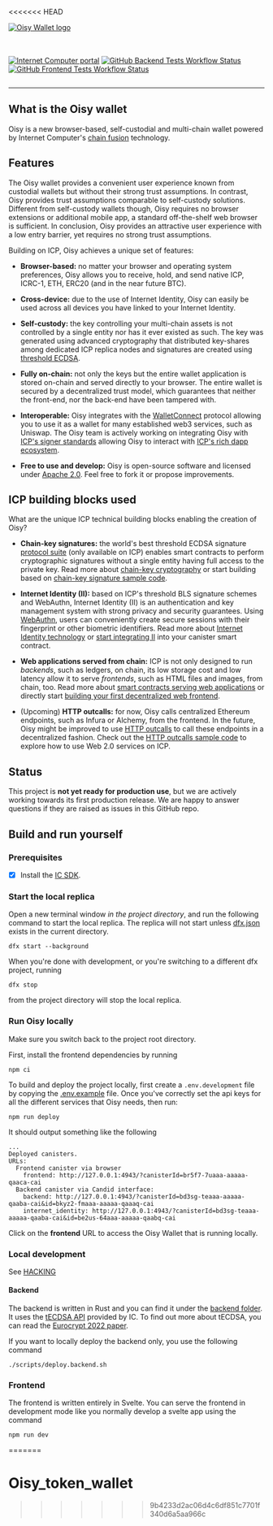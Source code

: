 <<<<<<< HEAD
<div style="display:flex;flex-direction:column;">
  <a href="https://oisy.com/">
    <img src="./src/frontend/static/images/meta-share-v1.jpg" alt="Oisy Wallet logo" role="presentation"/>
  </a>

<br/>
<br/>

[![Internet Computer portal](https://img.shields.io/badge/Internet-Computer-grey?logo=internet%20computer)](https://internetcomputer.org)
[![GitHub Backend Tests Workflow Status](https://img.shields.io/github/actions/workflow/status/dfinity/oisy-wallet/backend-tests.yml?logo=github&label=Backend%20Tests)](https://github.com/dfinity/oisy-wallet/actions/workflows/backend-tests.yml)
[![GitHub Frontend Tests Workflow Status](https://img.shields.io/github/actions/workflow/status/dfinity/oisy-wallet/frontend-tests.yml?logo=github&label=Frontend%20Tests)](https://github.com/dfinity/oisy-wallet/actions/workflows/frontend-tests.yml)

</div>

---

## What is the Oisy wallet

Oisy is a new browser-based, self-custodial and multi-chain wallet powered by Internet Computer's [chain fusion](https://internetcomputer.org/chainfusion) technology.

## Features

The Oisy wallet provides a convenient user experience known from custodial wallets but without their strong trust assumptions. In contrast, Oisy provides trust assumptions comparable to self-custody solutions. Different from self-custody wallets though, Oisy requires no browser extensions or additional mobile app, a standard off-the-shelf web browser is sufficient. In conclusion, Oisy provides an attractive user experience with a low entry barrier, yet requires no strong trust assumptions.

Building on ICP, Oisy achieves a unique set of features:

- **Browser-based:** no matter your browser and operating system preferences, Oisy allows you to receive, hold, and send native ICP, ICRC-1, ETH, ERC20 (and in the near future BTC).

- **Cross-device:** due to the use of Internet Identity, Oisy can easily be used across all devices you have linked to your Internet Identity.

- **Self-custody:** the key controlling your multi-chain assets is not controlled by a single entity nor has it ever existed as such. The key was generated using advanced cryptography that distributed key-shares among dedicated ICP replica nodes and signatures are created using [threshold ECDSA](https://internetcomputer.org/docs/current/developer-docs/integrations/t-ecdsa/).

- **Fully on-chain:** not only the keys but the entire wallet application is stored on-chain and served directly to your browser. The entire wallet is secured by a decentralized trust model, which guarantees that neither the front-end, nor the back-end have been tampered with.

- **Interoperable:** Oisy integrates with the [WalletConnect](https://walletconnect.com/) protocol allowing you to use it as a wallet for many established web3 services, such as Uniswap. The Oisy team is actively working on integrating Oisy with [ICP's signer standards](https://github.com/dfinity/wg-identity-authentication/blob/main/topics/signer_standards_overview.md) allowing Oisy to interact with [ICP's rich dapp ecosystem](https://internetcomputer.org/ecosystem).

- **Free to use and develop:** Oisy is open-source software and licensed under [Apache 2.0](LICENSE). Feel free to fork it or propose improvements.

## ICP building blocks used

What are the unique ICP technical building blocks enabling the creation of Oisy?

- **Chain-key signatures:** the world's best threshold ECDSA signature [protocol suite](https://eprint.iacr.org/2022/506) (only available on ICP) enables smart contracts to perform cryptographic signatures without a single entity having full access to the private key. Read more about [chain-key cryptography](https://internetcomputer.org/how-it-works/chain-key-technology/) or start building based on [chain-key signature sample code](https://github.com/dfinity/examples/tree/master/rust/threshold-ecdsa).

- **Internet Identity (II):** based on ICP's threshold BLS signature schemes and WebAuthn, Internet Identity (II) is an authentication and key management system with strong privacy and security guarantees. Using [WebAuthn](https://www.w3.org/TR/webauthn-3), users can conveniently create secure sessions with their fingerprint or other biometric identifiers. Read more about [Internet Identity technology](https://internetcomputer.org/internet-identity) or [start integrating II](https://internetcomputer.org/docs/current/developer-docs/integrations/internet-identity/integrate-identity) into your canister smart contract.

- **Web applications served from chain:** ICP is not only designed to run _backends_, such as ledgers, on chain, its low storage cost and low latency allow it to serve _frontends_, such as HTML files and images, from chain, too. Read more about [smart contracts serving web applications](https://internetcomputer.org/how-it-works/smart-contracts-serve-the-web/) or directly start [building your first decentralized web frontend](https://internetcomputer.org/docs/current/developer-docs/frontend/).

- (Upcoming) **HTTP outcalls:** for now, Oisy calls centralized Ethereum endpoints, such as Infura or Alchemy, from the frontend. In the future, Oisy might be improved to use [HTTP outcalls](https://internetcomputer.org/https-outcalls) to call these endpoints in a decentralized fashion. Check out the [HTTP outcalls sample code](https://internetcomputer.org/docs/current/developer-docs/integrations/https-outcalls/https-outcalls-how-to-use) to explore how to use Web 2.0 services on ICP.

## Status

This project is **not yet ready for production use**, but we are actively working towards its first production release. We are happy to answer questions if they are raised as issues in this GitHub repo.

## Build and run yourself

### Prerequisites

- [x] Install the [IC SDK](https://internetcomputer.org/docs/current/developer-docs/setup/install/index.mdx).

### Start the local replica

Open a new terminal window _in the project directory_, and run the following command to start the local replica. The replica will not start unless [dfx.json](dfx.json) exists in the current directory.

```
dfx start --background
```

When you're done with development, or you're switching to a different dfx project, running

```
dfx stop
```

from the project directory will stop the local replica.

### Run Oisy locally

Make sure you switch back to the project root directory.

First, install the frontend dependencies by running

```
npm ci
```

To build and deploy the project locally, first create a `.env.development` file by copying the [.env.example](.env.example) file. Once you've correctly set the api keys for all the different services that Oisy needs, then run:

```
npm run deploy
```

It should output something like the following

```
...
Deployed canisters.
URLs:
  Frontend canister via browser
    frontend: http://127.0.0.1:4943/?canisterId=br5f7-7uaaa-aaaaa-qaaca-cai
  Backend canister via Candid interface:
    backend: http://127.0.0.1:4943/?canisterId=bd3sg-teaaa-aaaaa-qaaba-cai&id=bkyz2-fmaaa-aaaaa-qaaaq-cai
    internet_identity: http://127.0.0.1:4943/?canisterId=bd3sg-teaaa-aaaaa-qaaba-cai&id=be2us-64aaa-aaaaa-qaabq-cai
```

Click on the **frontend** URL to access the Oisy Wallet that is running locally.

### Local development

See [HACKING](HACKING.md)

#### Backend

The backend is written in Rust and you can find it under the [backend folder](./src/backend/). It uses the [tECDSA API](https://internetcomputer.org/docs/current/developer-docs/integrations/t-ecdsa/t-ecdsa-how-it-works) provided by IC. To find out more about tECDSA, you can read the [Eurocrypt 2022 paper](https://eprint.iacr.org/2021/1330.pdf).

If you want to locally deploy the backend only, you use the following command

```
./scripts/deploy.backend.sh
```

### Frontend

The frontend is written entirely in Svelte. You can serve the frontend in development mode like you normally develop a svelte app using the command

```
npm run dev
```
=======
# Oisy_token_wallet
>>>>>>> 9b4233d2ac06d4c6df851c7701f340d6a5aa966c
